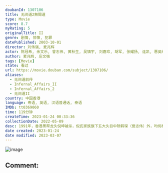```yaml
---
doubanId: 1307106
title: 无间道2無間道
type: Movie
score: 8.7
myRating: 5
originalTitle: II
genre: 剧情, 惊悚, 犯罪
datePublished: 2003-10-01
director: 刘伟强, 麦兆辉
actor: 陈冠希, 余文乐, 曾志伟, 黄秋生, 吴镇宇, 刘嘉玲, 胡军, 张耀扬, 连凯, 惠英红, 廖启智, 张同祖, 方平, 敖志君, 黄岳泰, 陈德森, 赵颂茹, 叶世品, 郑斌辉, 许金峰, 陈望华, 尹志强, 傅嘉莉, 段伟伦, 林仲岐, 金来群, 黄锐生, 张碧珊, 刘宗基, 王文成, 张旭燊, 林国杰, 雷小明, 里卡多·马姆多, 布兰登·雷亚, 李霆锋, 阎青妤, 龙比意, 吴廷烨, 林威, 张颕康, 林富伟, 邓泰和, 戴豪辉, 戚务振
author: 麦兆辉, 庄文强
tags: [Movie]
state: 看过
url: https://movie.douban.com/subject/1307106/
aliases:
  - 无间道前传
  - Infernal_Affairs_II
  - Infernal_Affairs_2
  - 无间道II
country: 中国香港
language: 粤语, 英语, 汉语普通话, 泰语
IMDb: tt0369060
time: 119分钟
createTime: 2023-01-24 00:33:36
collectionDate: 2022-05-09
desc: 1991年，香港黑帮龙头倪坤被杀，倪氏家族旗下五大头目中除韩琛（曾志伟）外，均伺机背叛发难，不料却被倪家不起眼的第二代倪永孝（吴镇宇）不费一兵一卒牵制，此举引来重案祖督察黄志诚（黄秋生）的戒心，使其派...
date created: 2023-01-24
date modified: 2023-03-07
---
```


![image](p958008320.jpg)

Comment:
---
